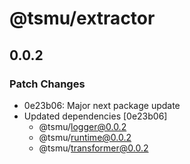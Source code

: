 # @tsmu/extractor

## 0.0.2

### Patch Changes

- 0e23b06: Major next package update
- Updated dependencies [0e23b06]
  - @tsmu/logger@0.0.2
  - @tsmu/runtime@0.0.2
  - @tsmu/transformer@0.0.2
